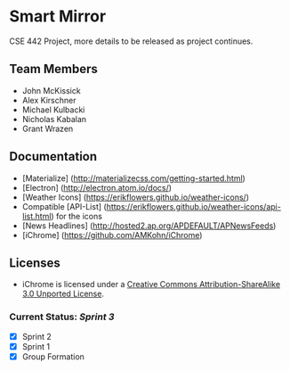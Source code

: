 # Smart Mirror
CSE 442 Project, more details to be released as project continues.

## Team Members
- John McKissick
- Alex Kirschner
- Michael Kulbacki
- Nicholas Kabalan
- Grant Wrazen

## Documentation
- [Materialize] (http://materializecss.com/getting-started.html)
- [Electron] (http://electron.atom.io/docs/)
- [Weather Icons] (https://erikflowers.github.io/weather-icons/)
- Compatible [API-List] (https://erikflowers.github.io/weather-icons/api-list.html) for the icons
- [News Headlines] (http://hosted2.ap.org/APDEFAULT/APNewsFeeds)
- [iChrome] (https://github.com/AMKohn/iChrome)

## Licenses
- iChrome is licensed under a [Creative Commons Attribution-ShareAlike 3.0 Unported License](http://creativecommons.org/licenses/by-sa/3.0/deed.en_US).

### Current Status: *Sprint 3*
- [x] Sprint 2
- [x] Sprint 1
- [x] Group Formation
